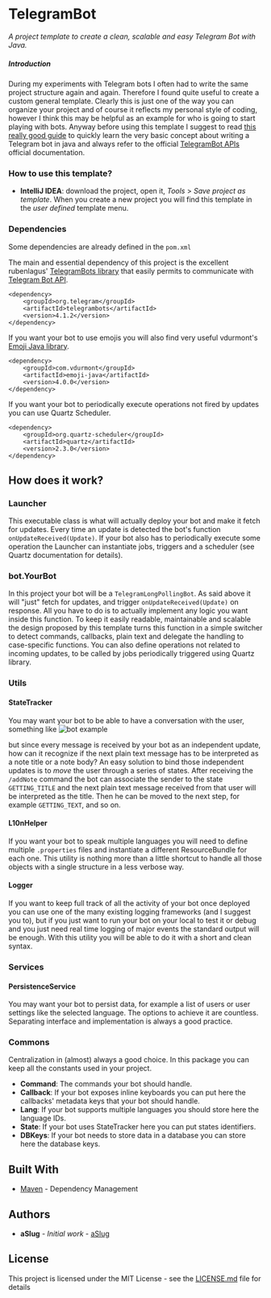# TelegramBot

*A project template to create a clean, scalable and easy Telegram Bot with Java.*

##### Introduction
During my experiments with Telegram bots I often had to write the same project structure again and again. Therefore I found quite useful to create a custom general template.
Clearly this is just one of the way you can organize your project and of course it reflects my personal style of coding, however I think this may be helpful as an example for who is going to start playing with bots.
Anyway before using this template I suggest to read [this really good guide](https://monsterdeveloper.gitbooks.io/writing-telegram-bots-on-java/content) to quickly learn the very basic concept about writing a Telegram bot in java and always refer to the official [TelegramBot APIs](https://core.telegram.org/bots/api) official documentation.

### How to use this template?

* **IntelliJ IDEA**: download the project, open it, *Tools* > *Save project as template*. When you create a new project you will find this template in the *user defined* template menu.

### Dependencies

Some dependencies are already defined in the `pom.xml`

The main and essential dependency of this project is the excellent rubenlagus' [TelegramBots library](https://github.com/rubenlagus/TelegramBots) that easily permits to communicate with [Telegram Bot API](https://core.telegram.org/bots/api).
```
<dependency>
    <groupId>org.telegram</groupId>
    <artifactId>telegrambots</artifactId>
    <version>4.1.2</version>
</dependency>
```
If you want your bot to use emojis you will also find very useful vdurmont's [Emoji Java library](https://github.com/vdurmont/emoji-java).

```
<dependency>
    <groupId>com.vdurmont</groupId>
    <artifactId>emoji-java</artifactId>
    <version>4.0.0</version>
</dependency>
```
If you want your bot to periodically execute operations not fired by updates you can use Quartz Scheduler.
```
<dependency>
    <groupId>org.quartz-scheduler</groupId>
    <artifactId>quartz</artifactId>
    <version>2.3.0</version>
</dependency>
```

## How does it work?

### Launcher
This executable class is what will actually deploy your bot and make it fetch for updates. Every time an update is detected the bot's function `onUpdateReceived(Update)`. If your bot also has to periodically execute some operation the Launcher can instantiate jobs, triggers and a scheduler (see Quartz documentation for details).

### bot.YourBot
In this project your bot will be a `TelegramLongPollingBot`. As said above it will "just" fetch for updates, and trigger `onUpdateReceived(Update)` on response. All you have to do is to actually implement any logic you want inside this function.
To keep it easily readable, maintainable and scalable the design proposed by this template turns this function in a simple switcher to detect commands, callbacks, plain text and delegate the handling to case-specific functions.
You can also define operations not related to incoming updates, to be called by jobs periodically triggered using Quartz library.

### Utils

#### StateTracker
You may want your bot to be able to have a conversation with the user, something like
![bot example](https://ibb.co/qF00Spb)

but since every message is received by your bot as an independent update, how can it recognize if the next plain text message has to be interpreted as a note title or a note body? An easy solution to bind those independent updates is to *move* the user through a series of states.
After receiving the `/addNote` command the bot can associate the sender to the state `GETTING_TITLE` and the next plain text message received from that user will be interpreted as the title. Then he can be moved to the next step, for example `GETTING_TEXT`, and so on.

#### L10nHelper
If you want your bot to speak multiple languages you will need to define multiple `.properties` files and instantiate a different ResourceBundle for each one. This utility is nothing more than a little shortcut to handle all those objects with a single structure in a less verbose way.

#### Logger
If you want to keep full track of all the activity of your bot once deployed you can use one of the many existing logging frameworks (and I suggest you to), but if you just want to run your bot on your local to test it or debug and you just need real time logging of major events the standard output will be enough. With this utility you will be able to do it with a short and clean syntax.

### Services

#### PersistenceService
You may want your bot to persist data, for example a list of users or user settings like the selected language. The options to achieve it are countless. Separating interface and implementation is always a good practice.

### Commons
Centralization in (almost) always a good choice. In this package you can keep all the constants used in your project.
* **Command**: The commands your bot should handle.
* **Callback**: If your bot exposes inline keyboards you can put here the callbacks' metadata keys that your bot should handle.
* **Lang**: If your bot supports multiple languages you should store here the language IDs.
* **State**: If your bot uses StateTracker here you can put states identifiers.
* **DBKeys**: If your bot needs to store data in a database you can store here the database keys.

## Built With

* [Maven](https://maven.apache.org/) - Dependency Management

## Authors

* **aSlug** - *Initial work* - [aSlug](https://github.com/aSlug)

## License

This project is licensed under the MIT License - see the [LICENSE.md](LICENSE.md) file for details

